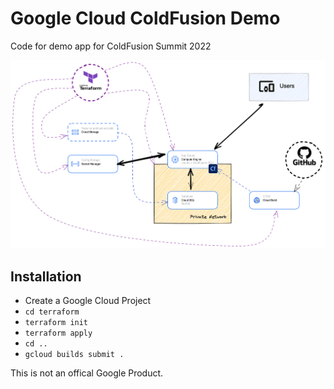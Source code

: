 # Google Cloud ColdFusion Demo

Code for demo app for ColdFusion Summit 2022

![ColdFusion Demo architecture](/architecture.png)

## Installation

* Create a Google Cloud Project
* `cd terraform`
* `terraform init`
* `terraform apply`
* `cd ..`
* `gcloud builds submit .` 




This is not an offical Google Product. 